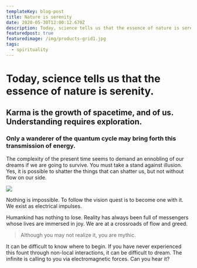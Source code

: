 ```yaml
---
templateKey: blog-post
title: Nature is serenity
date: 2020-05-30T12:00:12.670Z
description: Today, science tells us that the essence of nature is serenity
featuredpost: true
featuredimage: /img/products-grid1.jpg
tags:
  - spirituality
---
```

<!--StartFragment-->

# Today, science tells us that the essence of nature is serenity.

## Karma is the growth of spacetime, and of us. Understanding requires exploration.

### Only a wanderer of the quantum cycle may bring forth this transmission of energy.

The complexity of the present time seems to demand an ennobling of our dreams if we are going to survive. You must take a stand against illusion. Yes, it is possible to shatter the things that can shatter us, but not without flow on our side.

![](https://placeimg.com/640/480/nature?95)

Nothing is impossible. To follow the vision quest is to become one with it. We exist as electrical impulses.

Humankind has nothing to lose. Reality has always been full of messengers whose lives are immersed in joy. We are at a crossroads of flow and greed.

> Although you may not realize it, you are mythic.

It can be difficult to know where to begin. If you have never experienced this fount through non-local interactions, it can be difficult to dream. The infinite is calling to you via electromagnetic forces. Can you hear it?

<!--EndFragment-->